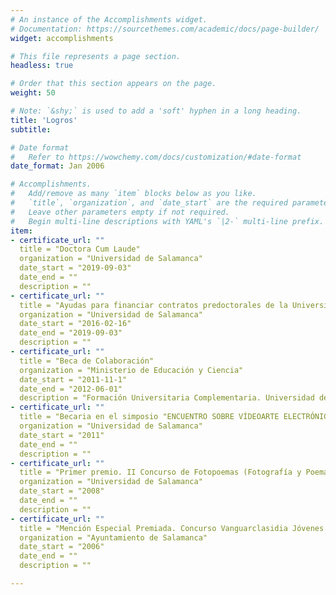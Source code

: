 ```yaml
---
# An instance of the Accomplishments widget.
# Documentation: https://sourcethemes.com/academic/docs/page-builder/
widget: accomplishments

# This file represents a page section.
headless: true

# Order that this section appears on the page.
weight: 50

# Note: `&shy;` is used to add a 'soft' hyphen in a long heading.
title: 'Logros'
subtitle:

# Date format
#   Refer to https://wowchemy.com/docs/customization/#date-format
date_format: Jan 2006

# Accomplishments.
#   Add/remove as many `item` blocks below as you like.
#   `title`, `organization`, and `date_start` are the required parameters.
#   Leave other parameters empty if not required.
#   Begin multi-line descriptions with YAML's `|2-` multi-line prefix.
item:
- certificate_url: ""
  title = "Doctora Cum Laude"
  organization = "Universidad de Salamanca"
  date_start = "2019-09-03"
  date_end = ""
  description = ""
- certificate_url: ""
  title = "Ayudas para financiar contratos predoctorales de la Universidad de Salamanca cofinanciadas por el Banco Santander"
  organization = "Universidad de Salamanca"
  date_start = "2016-02-16"
  date_end = "2019-09-03"
  description = ""
- certificate_url: ""
  title = "Beca de Colaboración"
  organization = "Ministerio de Educación y Ciencia"
  date_start = "2011-11-1"
  date_end = "2012-06-01"
  description = "Formación Universitaria Complementaria. Universidad de Salamanca"
- certificate_url: ""
  title = "Becaria en el simposio "ENCUENTRO SOBRE VÍDEOARTE ELECTRÓNICO" (Dirección de Arte. Escenografías Audiovisuales)"
  organization = "Universidad de Salamanca"
  date_start = "2011"
  date_end = ""
  description = ""
- certificate_url: ""
  title = "Primer premio. II Concurso de Fotopoemas (Fotografía y Poema)"
  organization = "Universidad de Salamanca"
  date_start = "2008"
  date_end = ""
  description = ""
- certificate_url: ""
  title = "Mención Especial Premiada. Concurso Vanguarclasidia Jóvenes Creadores"
  organization = "Ayuntamiento de Salamanca"
  date_start = "2006"
  date_end = ""
  description = ""

---
```

